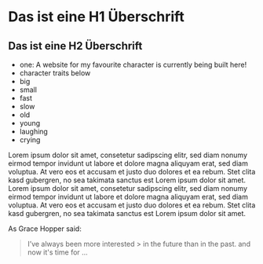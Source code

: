 # Das ist eine H1 Überschrift

## Das ist eine H2 Überschrift
* one: A website for my favourite character is currently being built here!
* character traits below
* big
* small
* fast
* slow
* old
* young
* laughing
* crying

Lorem ipsum dolor sit amet, consetetur sadipscing elitr, sed diam nonumy eirmod tempor invidunt ut labore et dolore magna aliquyam erat, sed diam voluptua. At vero eos et accusam et justo duo dolores et ea rebum. Stet clita kasd gubergren, no sea takimata sanctus est Lorem ipsum dolor sit amet. Lorem ipsum dolor sit amet, consetetur sadipscing elitr, sed diam nonumy eirmod tempor invidunt ut labore et dolore magna aliquyam erat, sed diam voluptua. At vero eos et accusam et justo duo dolores et ea rebum. Stet clita kasd gubergren, no sea takimata sanctus est Lorem ipsum dolor sit amet.

As Grace Hopper said:
> I’ve always been more interested > in the future than in the past.
> and 
> now
> it's time for ...

